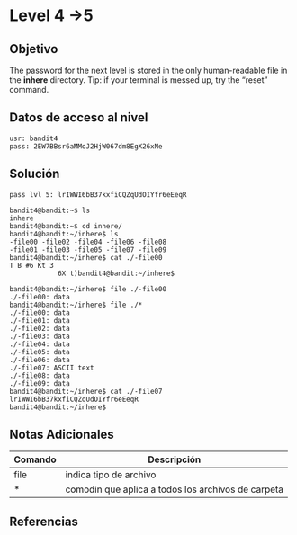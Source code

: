 # Level 4 ->5
## Objetivo
The password for the next level is stored in the only human-readable file in the **inhere** directory. Tip: if your terminal is messed up, try the “reset” command.
## Datos de acceso al nivel
```
usr: bandit4
pass: 2EW7BBsr6aMMoJ2HjW067dm8EgX26xNe
```
## Solución
```
pass lvl 5: lrIWWI6bB37kxfiCQZqUdOIYfr6eEeqR

bandit4@bandit:~$ ls
inhere
bandit4@bandit:~$ cd inhere/
bandit4@bandit:~/inhere$ ls
-file00 -file02 -file04 -file06 -file08
-file01 -file03 -file05 -file07 -file09
bandit4@bandit:~/inhere$ cat ./-file00
T B #6 Kt 3
            6X t)bandit4@bandit:~/inhere$

bandit4@bandit:~/inhere$ file ./-file00
./-file00: data
bandit4@bandit:~/inhere$ file ./*
./-file00: data
./-file01: data
./-file02: data
./-file03: data
./-file04: data
./-file05: data
./-file06: data
./-file07: ASCII text
./-file08: data
./-file09: data
bandit4@bandit:~/inhere$ cat ./-file07
lrIWWI6bB37kxfiCQZqUdOIYfr6eEeqR
bandit4@bandit:~/inhere$
```
## Notas Adicionales

| Comando  | Descripción | 
|------------|--------------|
|file | indica tipo de archivo
| * | comodin que aplica a todos los archivos de carpeta


## Referencias 